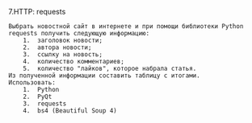 7.HTTP: requests

	Выбрать новостной сайт в интернете и при помощи библиотеки Python requests получить следующую информацию:
		1.	заголовок новости;
		2.	автора новости;
		3.	ссылку на новость;
		4.	количество комментариев;
		5.	количество "лайков", которое набрала статья.
	Из полученной информации составить таблицу с итогами.
	Использовать:
		1.	Python
		2.	PyQt
		3.	requests
		4.	bs4 (Beautiful Soup 4)
